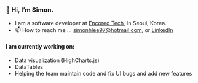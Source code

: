 ### 👋 Hi, I’m Simon.

- I am a software developer at [Encored Tech](https://encoredtech.com), in Seoul, Korea.
- 📫 How to reach me ... simonhlee97@hotmail.com, or [LinkedIn](https://linkedin.com/in/simon-h-lee)

#### I am currently working on:

- Data visualization (HighCharts.js)
- DataTables
- Helping the team maintain code and fix UI bugs and add new features
